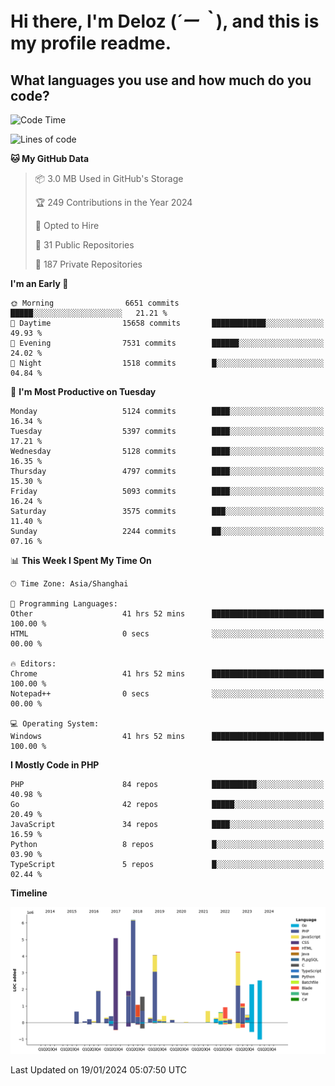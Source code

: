 # **Hi there, I'm Deloz (*´ー｀*), and this is my profile readme.**

## **What languages you use and how much do you code?**

<!--START_SECTION:waka-->
![Code Time](http://img.shields.io/badge/Code%20Time-3%2C204%20hrs%2041%20mins-blue)

![Lines of code](https://img.shields.io/badge/From%20Hello%20World%20I%27ve%20Written-37.8%20million%20lines%20of%20code-blue)

**🐱 My GitHub Data** 

> 📦 3.0 MB Used in GitHub's Storage 
 > 
> 🏆 249 Contributions in the Year 2024
 > 
> 💼 Opted to Hire
 > 
> 📜 31 Public Repositories 
 > 
> 🔑 187 Private Repositories 
 > 
**I'm an Early 🐤** 

```text
🌞 Morning                6651 commits        █████░░░░░░░░░░░░░░░░░░░░   21.21 % 
🌆 Daytime                15658 commits       ████████████░░░░░░░░░░░░░   49.93 % 
🌃 Evening                7531 commits        ██████░░░░░░░░░░░░░░░░░░░   24.02 % 
🌙 Night                  1518 commits        █░░░░░░░░░░░░░░░░░░░░░░░░   04.84 % 
```
📅 **I'm Most Productive on Tuesday** 

```text
Monday                   5124 commits        ████░░░░░░░░░░░░░░░░░░░░░   16.34 % 
Tuesday                  5397 commits        ████░░░░░░░░░░░░░░░░░░░░░   17.21 % 
Wednesday                5128 commits        ████░░░░░░░░░░░░░░░░░░░░░   16.35 % 
Thursday                 4797 commits        ████░░░░░░░░░░░░░░░░░░░░░   15.30 % 
Friday                   5093 commits        ████░░░░░░░░░░░░░░░░░░░░░   16.24 % 
Saturday                 3575 commits        ███░░░░░░░░░░░░░░░░░░░░░░   11.40 % 
Sunday                   2244 commits        ██░░░░░░░░░░░░░░░░░░░░░░░   07.16 % 
```


📊 **This Week I Spent My Time On** 

```text
🕑︎ Time Zone: Asia/Shanghai

💬 Programming Languages: 
Other                    41 hrs 52 mins      █████████████████████████   100.00 % 
HTML                     0 secs              ░░░░░░░░░░░░░░░░░░░░░░░░░   00.00 % 

🔥 Editors: 
Chrome                   41 hrs 52 mins      █████████████████████████   100.00 % 
Notepad++                0 secs              ░░░░░░░░░░░░░░░░░░░░░░░░░   00.00 % 

💻 Operating System: 
Windows                  41 hrs 52 mins      █████████████████████████   100.00 % 
```

**I Mostly Code in PHP** 

```text
PHP                      84 repos            ██████████░░░░░░░░░░░░░░░   40.98 % 
Go                       42 repos            █████░░░░░░░░░░░░░░░░░░░░   20.49 % 
JavaScript               34 repos            ████░░░░░░░░░░░░░░░░░░░░░   16.59 % 
Python                   8 repos             █░░░░░░░░░░░░░░░░░░░░░░░░   03.90 % 
TypeScript               5 repos             █░░░░░░░░░░░░░░░░░░░░░░░░   02.44 % 
```



**Timeline**

![Lines of Code chart](https://raw.githubusercontent.com/deloz/deloz/main/assets/bar_graph.png)


 Last Updated on 19/01/2024 05:07:50 UTC
<!--END_SECTION:waka-->
